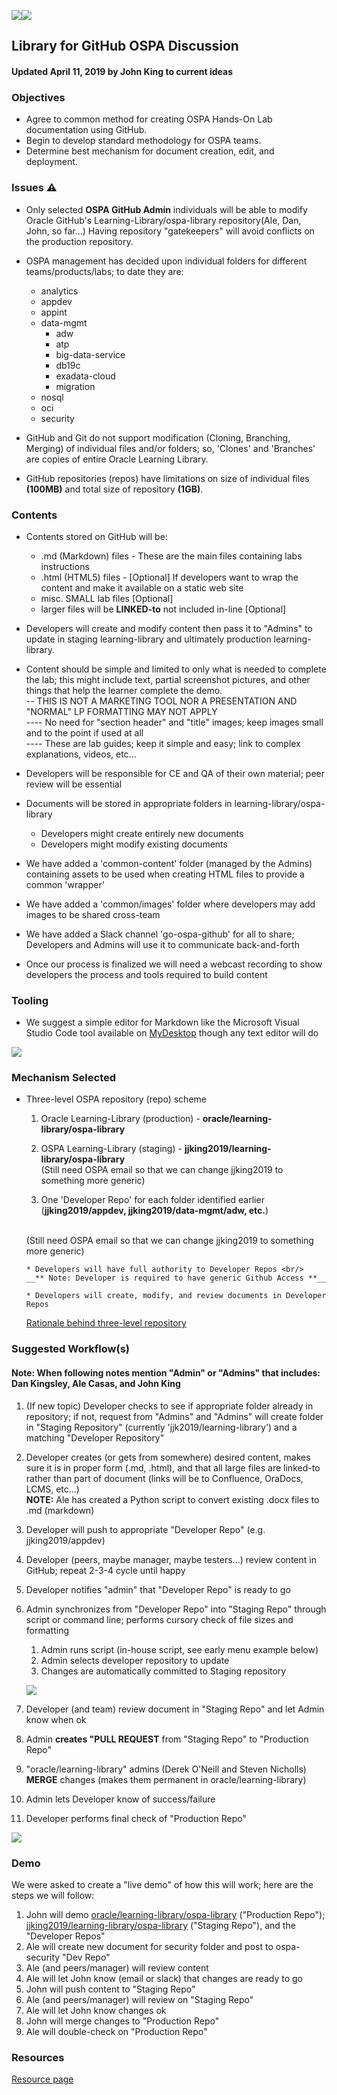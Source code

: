 ![](images/GitHub-Mark-120px-plus.png)![](../common/images/O-SalesPartnerAcademy-rgb.png)

## Library for GitHub OSPA Discussion

#### Updated April 11, 2019 by John King to current ideas

### Objectives
* Agree to common method for creating OSPA Hands-On Lab documentation using GitHub.
* Begin to develop standard methodology for OSPA teams.
* Determine best mechanism for document creation, edit, and deployment.

### Issues :warning:
* Only selected **OSPA GitHub Admin** individuals will be able to modify Oracle GitHub's Learning-Library/ospa-library repository(Ale, Dan, John, so far...) Having repository "gatekeepers" will avoid conflicts on the production repository.
* OSPA management has decided upon individual folders for different teams/products/labs; to date they are: 
  * analytics
  * appdev 
  * appint 
  * data-mgmt
    * adw 
    * atp 
    * big-data-service
    * db19c
    * exadata-cloud 
    * migration 
  * nosql 
  * oci
  * security
 
* GitHub and Git do not support modification (Cloning, Branching, Merging) of individual files and/or folders; so, 'Clones' and 'Branches' are copies of entire Oracle Learning Library.
* GitHub repositories (repos) have limitations on size of individual files **(100MB)** and total size of repository **(1GB)**.
### Contents
* Contents stored on GitHub will be:
  * .md (Markdown) files - These are the main files containing labs instructions
  * .html (HTML5) files - [Optional] If developers want to wrap the content and make it available on a static web site
  * misc. SMALL lab files [Optional]
  * larger files will be **LINKED-to** not included in-line [Optional]
* Developers will create and modify content then pass it to "Admins" to update in staging learning-library and ultimately production learning-library.
* Content should be simple and limited to only what is needed to complete the lab; this might include text, partial screenshot pictures, and other things that help the learner complete the demo. 
<br/>-- THIS IS NOT A MARKETING TOOL NOR A PRESENTATION AND "NORMAL" LP FORMATTING MAY NOT APPLY
<br/>---- No need for "section header" and "title" images; keep images small and to the point if used at all
<br/>---- These are lab guides; keep it simple and easy; link to complex explanations, videos, etc...

* Developers will be responsible for CE and QA of their own material; peer review will be essential
* Documents will be stored in appropriate folders in learning-library/ospa-library
  * Developers might create entirely new documents
  * Developers might modify existing documents
* We have added a 'common-content' folder (managed by the Admins) containing assets to be used when creating HTML files to provide a common 'wrapper'
* We have added a 'common/images' folder where developers may add images to be shared cross-team
* We have added a Slack channel 'go-ospa-github' for all to share; Developers and Admins will use it to communicate back-and-forth
* Once our process is finalized we will need a webcast recording to show developers the process and tools required to build content 
### Tooling
* We suggest a simple editor for Markdown like the Microsoft Visual Studio Code tool available on [MyDesktop](http://mydesktop.oraclecorp.com/myd/myd_software_licenses.show_complete_list) though any text editor will do

![](images/VSCode.png)

### Mechanism Selected
* Three-level OSPA repository (repo) scheme
   1. Oracle Learning-Library (production) - __oracle/learning-library/ospa-library__

   1. OSPA Learning-Library (staging) - __jjking2019/learning-library/ospa-library__ 
   <br/>(Still need OSPA email so that we can change jjking2019 to something more generic)

   1. One 'Developer Repo' for each folder identified earlier (__jjking2019/appdev, jjking2019/data-mgmt/adw, etc.__)
   <br/>
       (Still need OSPA email so that we can change jjking2019 to something more generic) 

      * Developers will have full authority to Developer Repos <br/>
      __** Note: Developer is required to have generic Github Access **__

      * Developers will create, modify, and review documents in Developer Repos
      
   [Rationale behind three-level repository](threelevel.md)

### Suggested Workflow(s)

#### Note: When following notes mention "Admin" or "Admins" that includes: Dan Kingsley, Ale Casas, and John King
   1. (If new topic) Developer checks to see if appropriate folder already in repository; if not, request from "Admins" and "Admins" will create folder in "Staging Repository" (currently 'jjk2019/learning-library') and a matching "Developer Repository"
   1. Developer creates (or gets from somewhere) desired content, makes sure it is in proper form (.md, .html), and that all large files are linked-to rather than part of document (links will be to Confluence, OraDocs, LCMS, etc...)</br> 
   __NOTE:__ Ale has created a Python script to convert existing .docx files to .md (markdown)
   1. Developer will push to appropriate "Developer Repo" (e.g. jjking2019/appdev)
   1. Developer (peers, maybe manager, maybe testers...) review content in GitHub; repeat 2-3-4 cycle until happy
   1. Developer notifies "admin" that "Developer Repo" is ready to go
   1. Admin synchronizes from "Developer Repo" into "Staging Repo" through script or command line; performs cursory check of file sizes and formatting
      1. Admin runs script (in-house script, see early menu example below)
      1. Admin selects developer repository to update
      1. Changes are automatically committed to Staging repository
      
      ![](./images/script.png)
      
      
   1. Developer (and team) review document in "Staging Repo" and let Admin know when ok
   1. Admin __creates "PULL REQUEST__ from "Staging Repo" to "Production Repo" 
   1. "oracle/learning-library" admins (Derek O'Neill and Steven Nicholls) __MERGE__ changes (makes them permanent in oracle/learning-library)
   1. Admin lets Developer know of success/failure
   1. Developer performs final check of "Production Repo"
   
   
   ![](images/Flowchart.png)
   

### Demo
We were asked to create a "live demo" of how this will work; here are the steps we will follow:

1. John will demo [oracle/learning-library/ospa-library](https://github.com/oracle/learning-library) ("Production Repo"); [jjking2019/learning-library/ospa-library](https://github.com/jjking2019/learning-library) ("Staging Repo"), and the "Developer Repos"
1. Ale will create new document for security folder and post to ospa-security "Dev Repo"
1. Ale (and peers/manager) will review content
1. Ale will let John know (email or slack) that changes are ready to go
1. John will push content to "Staging Repo"
1. Ale (and peers/manager) will review on "Staging Repo"
1. Ale will let John know changes ok
1. John will merge changes to "Production Repo"
1. Ale will double-check on "Production Repo"

### Resources
[Resource page](resources.md)
